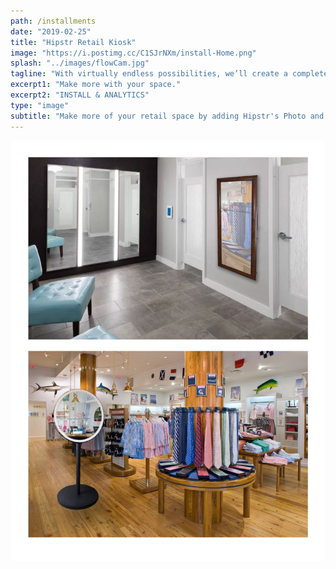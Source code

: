 ```yaml
---
path: /installments
date: "2019-02-25"
title: "Hipstr Retail Kiosk"
image: "https://i.postimg.cc/C1SJrNXm/install-Home.png"
splash: "../images/flowCam.jpg"
tagline: "With virtually endless possibilities, we’ll create a completely custom experience centered around your brand. We guarantee a good time, every time."
excerpt1: "Make more with your space."
excerpt2: "INSTALL & ANALYTICS"
type: "image"
subtitle: "Make more of your retail space by adding Hipstr's Photo and Video kiosk. Track the data and gather the key metrics you need for your marketing efforts, and allow your guests to leave with branded high quality media."
---
```


<img alt="Hipstr Installments" src="../images/installmentsGrid.jpg">
